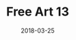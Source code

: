 ---
title: Free Art 13
date: '2018-03-25'
thumb_image: images/mar-3yo/free-art13.jpg
thumb_image_alt: Free Art 13
image: images/mar-3yo/free-art13.jpg
image_alt: Free Art 13
template: project
---	